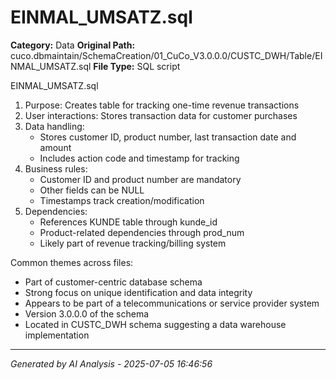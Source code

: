 # EINMAL_UMSATZ.sql

**Category:** Data
**Original Path:** cuco.dbmaintain/SchemaCreation/01_CuCo_V3.0.0.0/CUSTC_DWH/Table/EINMAL_UMSATZ.sql
**File Type:** SQL script

EINMAL_UMSATZ.sql
1. Purpose: Creates table for tracking one-time revenue transactions
2. User interactions: Stores transaction data for customer purchases
3. Data handling:
   - Stores customer ID, product number, last transaction date and amount
   - Includes action code and timestamp for tracking
4. Business rules:
   - Customer ID and product number are mandatory
   - Other fields can be NULL
   - Timestamps track creation/modification
5. Dependencies:
   - References KUNDE table through kunde_id
   - Product-related dependencies through prod_num
   - Likely part of revenue tracking/billing system

Common themes across files:
- Part of customer-centric database schema
- Strong focus on unique identification and data integrity
- Appears to be part of a telecommunications or service provider system
- Version 3.0.0.0 of the schema
- Located in CUSTC_DWH schema suggesting a data warehouse implementation

---
*Generated by AI Analysis - 2025-07-05 16:46:56*
